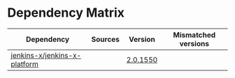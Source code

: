 # Dependency Matrix

Dependency | Sources | Version | Mismatched versions
---------- | ------- | ------- | -------------------
[jenkins-x/jenkins-x-platform](https://github.com/jenkins-x/jenkins-x-platform) |  | [2.0.1550](https://github.com/jenkins-x/jenkins-x-platform/releases/tag/v2.0.1550) | 
